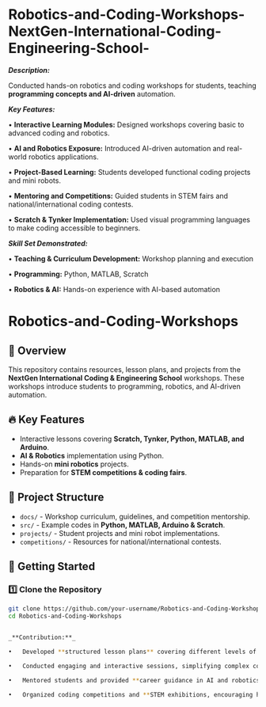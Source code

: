 # Robotics-and-Coding-Workshops-NextGen-International-Coding-Engineering-School-

_**Description:**_

Conducted hands-on robotics and coding workshops for students, teaching **programming concepts and AI-driven** automation.

_**Key Features:**_

•	**Interactive Learning Modules:** Designed workshops covering basic to advanced coding and robotics.

•	**AI and Robotics Exposure:** Introduced AI-driven automation and real-world robotics applications.

•	**Project-Based Learning:** Students developed functional coding projects and mini robots.

•	**Mentoring and Competitions:** Guided students in STEM fairs and national/international coding contests.

•	**Scratch & Tynker Implementation:** Used visual programming languages to make coding accessible to beginners.

_**Skill Set Demonstrated:**_

•	**Teaching & Curriculum Development:** Workshop planning and execution

•	**Programming:** Python, MATLAB, Scratch

•	**Robotics & AI:** Hands-on experience with AI-based automation

# Robotics-and-Coding-Workshops

## 🚀 Overview
This repository contains resources, lesson plans, and projects from the **NextGen International Coding & Engineering School** workshops. These workshops introduce students to programming, robotics, and AI-driven automation.

## 🔥 Key Features
- Interactive lessons covering **Scratch, Tynker, Python, MATLAB, and Arduino**.
- **AI & Robotics** implementation using Python.
- Hands-on **mini robotics** projects.
- Preparation for **STEM competitions & coding fairs**.

## 📂 Project Structure
- `docs/` - Workshop curriculum, guidelines, and competition mentorship.
- `src/` - Example codes in **Python, MATLAB, Arduino & Scratch**.
- `projects/` - Student projects and mini robot implementations.
- `competitions/` - Resources for national/international contests.

## 🚀 Getting Started
### 1️⃣ Clone the Repository
```sh
git clone https://github.com/your-username/Robotics-and-Coding-Workshops.git
cd Robotics-and-Coding-Workshops


_**Contribution:**_

•	Developed **structured lesson plans** covering different levels of **coding proficiency**.

•	Conducted engaging and interactive sessions, simplifying complex concepts.

•	Mentored students and provided **career guidance in AI and robotics**.

•	Organized coding competitions and **STEM exhibitions, encouraging hands-on learning**.
